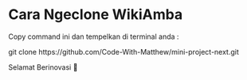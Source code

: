 <h1>
  Cara Ngeclone WikiAmba
</h1>
<p>
  Copy command ini dan tempelkan di terminal anda : 
</p>
<p>
  git clone https://github.com/Code-With-Matthew/mini-project-next.git
</p>
<p>
  Selamat Berinovasi 🚀
</p>
</hr>
